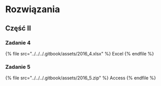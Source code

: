 # Rozwiązania

## Część II

### Zadanie 4

{% file src="../../../.gitbook/assets/2016_4.xlsx" %}
Excel
{% endfile %}

### Zadanie 5

{% file src="../../../.gitbook/assets/2016_5.zip" %}
Access
{% endfile %}
